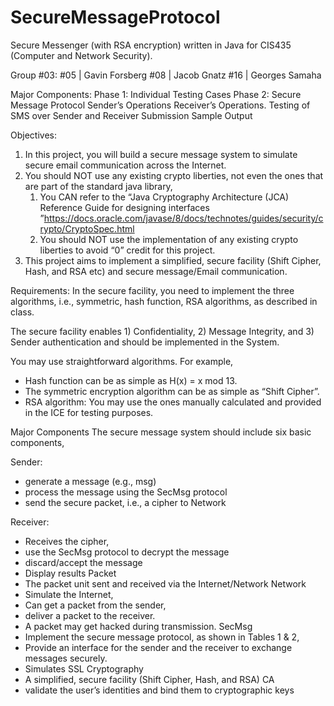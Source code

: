 # SecureMessageProtocol
Secure Messenger (with RSA encryption) written in Java for CIS435 (Computer and Network Security).

Group #03:
#05 | Gavin Forsberg
#08 | Jacob Gnatz
#16 | Georges Samaha

Major Components:
Phase 1: Individual Testing Cases
Phase 2: Secure Message Protocol
Sender’s Operations
Receiver’s Operations.
Testing of SMS over Sender and Receiver
Submission
Sample Output


Objectives:
1. In this project, you will build a secure message system to simulate secure email communication across the Internet.  
2. You should NOT use any existing crypto liberties, not even the ones that are part of the standard java library,
   1. You CAN refer to the “Java Cryptography Architecture (JCA) Reference Guide for designing interfaces ”https://docs.oracle.com/javase/8/docs/technotes/guides/security/crypto/CryptoSpec.html
   2. You should NOT use the implementation of any existing crypto liberties to avoid “0” credit for this project. 
3. This project aims to implement a simplified, secure facility (Shift Cipher, Hash, and RSA etc) and secure message/Email communication.

Requirements:
In the secure facility, you need to implement the three algorithms, i.e., symmetric, hash function, RSA algorithms, as described in class. 

The secure facility enables 1) Confidentiality, 2) Message Integrity, and 3) Sender authentication and should be implemented in the System.  

You may use straightforward algorithms. For example,
* Hash function can be as simple as H(x) = x mod 13.
* The symmetric encryption algorithm can be as simple as “Shift Cipher”.
* RSA algorithm: You may use the ones manually calculated and provided in the ICE for testing purposes.

Major Components
The secure message system should include six basic components, 

Sender:
* generate a message (e.g., msg) 
* process the message using the SecMsg protocol 
* send the secure packet, i.e., a cipher to Network


Receiver:
* Receives the cipher, 
* use the SecMsg protocol to decrypt the message
* discard/accept the message
* Display results
	Packet
* The packet unit sent and received via the Internet/Network
	Network
* Simulate the Internet,
* Can get a packet from the sender, 
* deliver a packet to the receiver. 
* A packet may get hacked during transmission. 
	SecMsg
* Implement the secure message protocol, as shown in Tables 1  & 2,  
* Provide an interface for the sender and the receiver to exchange messages securely.
* Simulates SSL
	Cryptography
* A simplified, secure facility (Shift Cipher, Hash, and RSA) 
	CA
* validate the user’s identities and bind them to cryptographic keys
